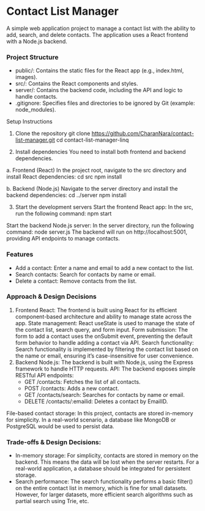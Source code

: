 # Contact List Manager
A simple web application project to manage a contact list with the ability to add, search, and delete contacts. The application uses a React frontend with a Node.js backend.

### Project Structure
- public/: Contains the static files for the React app (e.g., index.html, images).
- src/: Contains the React components and styles.
- server/: Contains the backend code, including the API and logic to handle contacts.
- .gitignore: Specifies files and directories to be ignored by Git (example: node_modules).

Setup Instructions
1. Clone the repository
    git clone https://github.com/CharanNara/contact-list-manager.git
    cd contact-list-manager-linq

2. Install dependencies
You need to install both frontend and backend dependencies.

  a. Frontend (React)
    In the project root, navigate to the src directory and install React dependencies:
      cd src
      npm install

  b.  Backend (Node.js)
    Navigate to the server directory and install the backend dependencies:
    cd ../server
    npm install

3. Start the development servers
  Start the frontend React app:
   In the src, run the following command:
     npm start

  Start the backend Node.js server:
    In the server directory, run the following command:
      node server.js
    The backend will run on http://localhost:5001, providing API endpoints to manage contacts.

### Features
  - Add a contact: Enter a name and email to add a new contact to the list.
  - Search contacts: Search for contacts by name or email.
  - Delete a contact: Remove contacts from the list.

### Approach & Design Decisions
  1. Frontend
    React: The frontend is built using React for its efficient component-based architecture and ability to manage state across the app.
    State management: React useState is used to manage the state of the contact list, search query, and form input.
    Form submission: The form to add a contact uses the onSubmit event, preventing the default form behavior to handle adding a contact via API.
    Search functionality: Search functionality is implemented by filtering the contact list based on the name or email, ensuring it’s case-insensitive for user convenience.
  2. Backend
    Node.js: The backend is built with Node.js, using the Express framework to handle HTTP requests.
     API: The backend exposes simple RESTful API endpoints:
      - GET /contacts: Fetches the list of all contacts.
      - POST /contacts: Adds a new contact.
      - GET /contacts/search: Searches for contacts by name or email.
      - DELETE /contacts/:emailid: Deletes a contact by EmailID.
        
  File-based contact storage: In this project, contacts are stored in-memory for simplicity. In a real-world scenario, a database like MongoDB or PostgreSQL would be used to persist data.

### Trade-offs & Design Decisions:
  - In-memory storage: For simplicity, contacts are stored in memory on the backend. This means the data will be lost when the server restarts. For a real-world application, a database should be integrated for persistent storage.
  - Search performance: The search functionality performs a basic filter() on the entire contact list in memory, which is fine for small datasets. However, for larger datasets, more efficient search algorithms such as partial search using Trie, etc.

